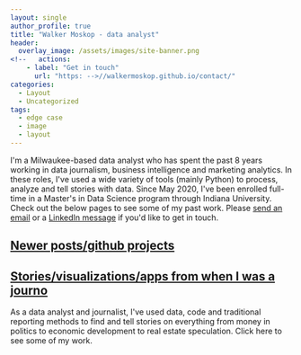 ```yaml
---
layout: single
author_profile: true
title: "Walker Moskop - data analyst"
header:
  overlay_image: /assets/images/site-banner.png
<!--   actions:
    - label: "Get in touch"
      url: "https: -->//walkermoskop.github.io/contact/"
categories:
  - Layout
  - Uncategorized
tags:
  - edge case
  - image
  - layout
---
```


I'm a Milwaukee-based data analyst who has spent the past 8 years working in data journalism, business intelligence and marketing analytics. In these roles, I've used a wide variety of tools (mainly Python) to process, analyze and tell stories with data. Since May 2020, I've been enrolled full-time in a Master's in Data Science program through Indiana University. Check out the below pages to see some of my past work. Please <a href="https://walkermoskop.github.io/contact/">send an email</a> or a <a href="https://www.linkedin.com/in/walkermoskop/">LinkedIn message</a> if you'd like to get in touch. 

## [Newer posts/github projects](https://walkermoskop.github.io/newer-work/)

## [Stories/visualizations/apps from when I was a journo](https://walkermoskop.github.io/data-journalism/)

As a data analyst and journalist, I've used data, code and traditional reporting methods to find and tell stories on everything from money in politics to economic development to real estate speculation. Click here to see some of my work.